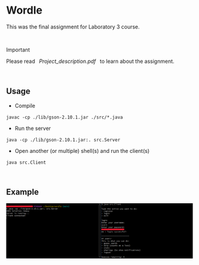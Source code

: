 # Wordle

This was the final assignment for Laboratory 3 course.

<br>

> [!IMPORTANT]
> Please read &ensp;_Project_description.pdf_&ensp; to learn about the assignment.

<br>

## Usage

- Compile

```
javac -cp ./lib/gson-2.10.1.jar ./src/*.java
```

- Run the server

```
java -cp ./lib/gson-2.10.1.jar:. src.Server
```

- Open another (or multiple) shell(s) and run the client(s)

```
java src.Client
```

<br>

## Example

![Alt text](blob/test_example.png)

